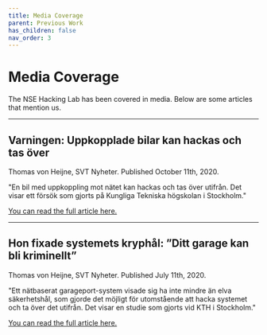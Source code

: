 ```yaml
---
title: Media Coverage
parent: Previous Work
has_children: false
nav_order: 3
---
```


# Media Coverage

The NSE Hacking Lab has been covered in media. Below are some articles that mention us.

<hr>

## Varningen: Uppkopplade bilar kan hackas och tas över

Thomas von Heijne, SVT Nyheter. Published October 11th, 2020.

"En bil med uppkoppling mot nätet kan hackas och tas över utifrån. Det visar ett försök som gjorts på Kungliga Tekniska högskolan i Stockholm."

[You can read the full article here.](https://www.svt.se/nyheter/varningen-uppkopplade-bilar-kan-hackas-och-tas-over?)

<hr>

## Hon fixade systemets kryphål: ”Ditt garage kan bli kriminellt”

Thomas von Heijne, SVT Nyheter. Published July 11th, 2020.

"Ett nätbaserat garageport-system visade sig ha inte mindre än elva säkerhetshål, som gjorde det möjligt för utomstående att hacka systemet och ta över det utifrån. Det visar en studie som gjorts vid KTH i Stockholm."

[You can read the full article here.](https://www.svt.se/nyheter/vetenskap/din-garageport-blir-kriminell)


## 